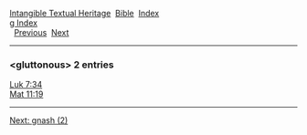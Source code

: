 [Intangible Textual Heritage](../../index)  [Bible](../index) 
[Index](index)   
[g Index](_g_)  
  [Previous](c04812)  [Next](c04814) 

------------------------------------------------------------------------

### &lt;gluttonous&gt; 2 entries

[Luk 7:34](../kjv/luk007.htm#034)  
[Mat 11:19](../kjv/mat011.htm#019)  

------------------------------------------------------------------------

[Next: gnash (2)](c04814)
